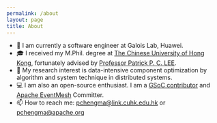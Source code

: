 ```yaml
---
permalink: /about
layout: page
title: About
---
```


- 🔭 I am currently a software engineer at Galois Lab, Huawei.
- 🎓 I received my M.Phil. degree at [The Chinese University of Hong Kong](https://www.cuhk.edu.hk/english/index.html), fortunately advised by [Professor Patrick P. C. LEE](http://www.cse.cuhk.edu.hk/~pclee/www/index.html).
- 🌱 My research interest is data-intensive component optimization by algorithm and system technique in distributed systems.
- 💻 I am also an open-source enthusiast. I am a [GSoC contributor](https://summerofcode.withgoogle.com/programs/2022/projects/YxBHSLin) and [Apache EventMesh](https://github.com/apache/incubator-eventmesh) Committer.
- 📫 How to reach me: pchengma@link.cuhk.edu.hk or pchengma@apache.org
